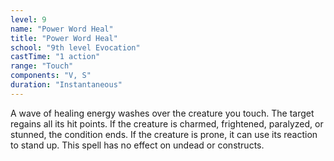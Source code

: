 ```yaml
---
level: 9
name: "Power Word Heal"
title: "Power Word Heal"
school: "9th level Evocation"
castTime: "1 action"
range: "Touch"
components: "V, S"
duration: "Instantaneous"
---
```


A wave of healing energy washes over the creature you touch. The target regains all its hit points. If the creature is charmed, frightened, paralyzed, or stunned, the condition ends. If the creature is prone, it can use its reaction to stand up. This spell has no effect on undead or constructs.
